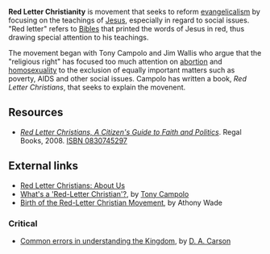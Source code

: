 **Red Letter Christianity** is movement that seeks to reform
[evangelicalism](Evangelicalism "Evangelicalism") by focusing on
the teachings of [Jesus](Jesus "Jesus"), especially in regard to
social issues. "Red letter" refers to [Bibles](Bible "Bible") that
printed the words of Jesus in red, thus drawing special attention
to his teachings.

The movement began with Tony Campolo and Jim Wallis who argue that
the "religious right" has focused too much attention on
[abortion](Abortion "Abortion") and
[homosexuality](Homosexuality "Homosexuality") to the exclusion of
equally important matters such as poverty, AIDS and other social
issues. Campolo has written a book, *Red Letter Christians*, that
seeks to explain the movenent.


## Resources

-   *[Red Letter Christians, A Citizen's Guide to Faith and Politics](http://www.amazon.com/gp/reader/0830745297/ref=sib_dp_pt#reader-link)*.
    Regal Books, 2008.
    [ISBN 0830745297](http://www.theopedia.com/Special:BookSources/0830745297)

## External links

-   [Red Letter Christians: About Us](http://www.sojo.net/index.cfm?action=about_us.redletterchristians)
-   [What's a 'Red-Letter Christian'?](http://www.beliefnet.com/story/185/story_18562_1.html),
    by
    [Tony Campolo](index.php?title=Tony_Campolo&action=edit&redlink=1 "Tony Campolo (page does not exist)")
-   [Birth of the Red-Letter Christian Movement](http://www.opednews.com/articles/opedne_anthony__060115_birth_of_the_red_let.htm),
    by Athony Wade

### Critical

-   [Common errors in understanding the Kingdom](http://www.e-n.org.uk/p-4197-Common-errors-in-understanding-the-Kingdom.htm),
    by [D. A. Carson](D._A._Carson "D. A. Carson")



